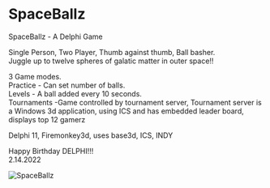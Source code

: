 # SpaceBallz
SpaceBallz - A Delphi Game

Single Person, Two Player, Thumb against thumb, Ball basher.<br>
Juggle up to twelve spheres of galatic matter in outer space!!

3 Game modes.<br>
Practice - Can set number of balls.<br>
Levels - A ball added every 10 seconds.<br>
Tournaments -Game controlled by tournament server, Tournament server is a Windows 3d application, using ICS and has embedded leader board, displays top 12 gamerz<br>


Delphi 11, Firemonkey3d, uses base3d, ICS, INDY<br>

Happy Birthday DELPHI!!!<br>
2.14.2022<br>

![SpaceBallz](https://user-images.githubusercontent.com/97798670/154183152-719e7b03-c09c-4a66-bef5-db66a537acf1.jpg)
